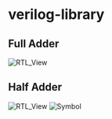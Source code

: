 # verilog-library

## Full Adder

![RTL_View](out\assets\adder_full_adder_RTL_view.png)

## Half Adder

![RTL_View](out\assets\adder_half_adder_RTL_view.png)
![Symbol](out\assets\adder_half_adder_symbol.png)
